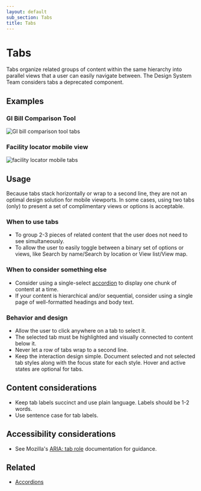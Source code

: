 ```yaml
---
layout: default
sub_section: Tabs
title: Tabs
---
```


# Tabs

<p class="va-introtext" markdown="1">Tabs organize related groups of content within the same hierarchy into parallel views that a user can easily navigate between. The Design System Team considers tabs a deprecated component. </p>

## Examples

### GI Bill Comparison Tool

![GI bill comparison tool tabs]({{site.baseurl}}/images/tabs-gibct.png) 

### Facility locator mobile view

![facility locator mobile tabs]({{site.baseurl}}/images/tabs-fac-loc-sm.png) 

## Usage

Because tabs stack horizontally or wrap to a second line, they are not an optimal design solution for mobile viewports. In some cases, using two tabs (only) to present a set of complimentary views or options is acceptable.

### When to use tabs

* To group 2-3 pieces of related content that the user does not need to see simultaneously.
* To allow the user to easily toggle between a binary set of options or views, like Search by name/Search by location or View list/View map.

### When to consider something else

* Consider using a single-select [accordion](https://design.va.gov/components/accordions) to display one chunk of content at a time.
* If your content is hierarchical and/or sequential, consider using a single page of well-formatted headings and body text.

### Behavior and design

* Allow the user to click anywhere on a tab to select it.
* The selected tab must be highlighted and visually connected to content below it.
* Never let a row of tabs wrap to a second line.
* Keep the interaction design simple. Document selected and not selected tab styles along with the focus state for each style. Hover and active states are optional for tabs.

## Content considerations

* Keep tab labels succinct and use plain language. Labels should be 1-2 words.
* Use sentence case for tab labels.

## Accessibility considerations

* See Mozilla's [ARIA: tab role](https://developer.mozilla.org/en-US/docs/Web/Accessibility/ARIA/Roles/tab_role) documentation for guidance.

## Related

* [Accordions](https://design.va.gov/components/accordions)
